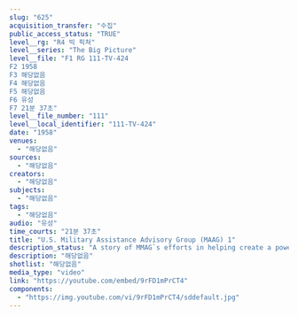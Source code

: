 ```yaml
---
slug: "625"
acquisition_transfer: "수집"
public_access_status: "TRUE"
level__rg: "R4 빅 픽쳐"
level__series: "The Big Picture"
level__file: "F1 RG 111-TV-424
F2 1958
F3 해당없음
F4 해당없음
F5 해당없음
F6 유성
F7 21분 37초"
level__file_number: "111"
level__local_identifier: "111-TV-424"
date: "1958"
venues: 
  - "해당없음"
sources: 
  - "해당없음"
creators: 
  - "해당없음"
subjects: 
  - "해당없음"
tags: 
  - "해당없음"
audio: "유성"
time_courts: "21분 37초"
title: "U.S. Military Assistance Advisory Group (MAAG) 1"
description_status: "A story of MMAG`s efforts in helping create a powerful allied force from the ruins of a war-torn land."
description: "해당없음"
shotlist: "해당없음"
media_type: "video"
link: "https://youtube.com/embed/9rFD1mPrCT4"
components: 
  - "https://img.youtube.com/vi/9rFD1mPrCT4/sddefault.jpg"
---
```

